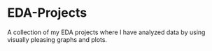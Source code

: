 # EDA-Projects
A collection of my EDA projects where I have analyzed data by using visually pleasing graphs and plots.
